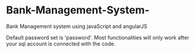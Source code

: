 # Bank-Management-System-
Bank Management system using javaScript and angularJS

Default password set is 'password'.
Most functionalities will only work after your sql account is connected with the code.

